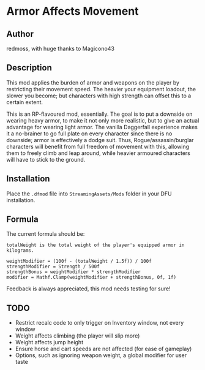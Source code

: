 # Armor Affects Movement

## Author

redmoss, with huge thanks to Magicono43

## Description

This mod applies the burden of armor and weapons on the player by restricting their movement speed. The heavier your equipment loadout, the slower you become; but characters with high strength can offset this to a certain extent.

This is an RP-flavoured mod, essentially. The goal is to put a downside on wearing heavy armor, to make it not only more realistic, but to give an actual advantage for wearing light armor. The vanilla Daggerfall experience makes it a no-brainer to go full plate on every character since there is no downside; armor is effectively a dodge suit. Thus, Rogue/assassin/burglar characters will benefit from full freedom of movement with this, allowing them to freely climb and leap around, while heavier armoured characters will have to stick to the ground.

## Installation

Place the `.dfmod` file into `StreamingAssets/Mods` folder in your DFU installation.

## Formula

The current formula should be:
```
totalWeight is the total weight of the player's equipped armor in kilograms.

weightModifier = (100f - (totalWeight / 1.5f)) / 100f
strengthModifier = Strength / 500f
strengthBonus = weightModifier * strengthModifier
modifier = Mathf.Clamp(weightModifier + strengthBonus, 0f, 1f)
```

Feedback is always appreciated, this mod needs testing for sure!

## TODO

- Restrict recalc code to only trigger on Inventory window, not every window
- Weight affects climbing (the player will slip more)
- Weight affects jump height
- Ensure horse and cart speeds are not affected (for ease of gameplay)
- Options, such as ignoring weapon weight, a global modifier for user taste
